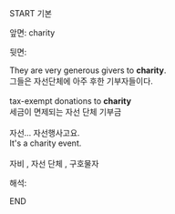 START
기본

앞면:
charity


뒷면:
<div>They are very generous givers to <strong>charity</strong>. </div><div>그들은 자선단체에 아주 후한 기부자들이다.<br><br><div><div>tax-exempt donations to <strong>charity</strong> </div><div><div>세금이 면제되는 자선 단체 기부금</div></div></div><br><div><div>자선... 자선행사고요.</div></div><div><div>It's a charity event. <br></div></div><br>자비 , 자선 단체 , 구호물자</div>


해석:

END
